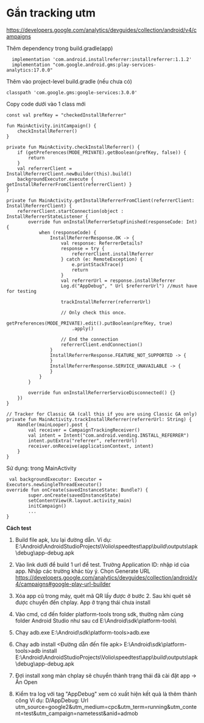 # Gắn tracking utm
https://developers.google.com/analytics/devguides/collection/android/v4/campaigns

Thêm dependency trong build.gradle(app)
```
  implementation 'com.android.installreferrer:installreferrer:1.1.2'
  implementation "com.google.android.gms:play-services-analytics:17.0.0"
```

Thêm vào project-level build.gradle (nếu chưa có)
``` 
classpath 'com.google.gms:google-services:3.0.0'
```

Copy code dưới vào 1 class mới
```
const val prefKey = "checkedInstallReferrer"

fun MainActivity.initCampaign() {
    checkInstallReferrer()
}

private fun MainActivity.checkInstallReferrer() {
    if (getPreferences(MODE_PRIVATE).getBoolean(prefKey, false)) {
        return
    }
    val referrerClient = InstallReferrerClient.newBuilder(this).build()
    backgroundExecutor.execute { getInstallReferrerFromClient(referrerClient) }
}

private fun MainActivity.getInstallReferrerFromClient(referrerClient: InstallReferrerClient) {
    referrerClient.startConnection(object : InstallReferrerStateListener {
        override fun onInstallReferrerSetupFinished(responseCode: Int) {
            when (responseCode) {
                InstallReferrerResponse.OK -> {
                    val response: ReferrerDetails?
                    response = try {
                        referrerClient.installReferrer
                    } catch (e: RemoteException) {
                        e.printStackTrace()
                        return
                    }
                    val referrerUrl = response.installReferrer
                    Log.d("AppDebug", " Url $referrerUrl") //must have for testing

                    trackInstallReferrer(referrerUrl)

                    // Only check this once.
                    getPreferences(MODE_PRIVATE).edit().putBoolean(prefKey, true)
                        .apply()

                    // End the connection
                    referrerClient.endConnection()
                }
                InstallReferrerResponse.FEATURE_NOT_SUPPORTED -> {
                }
                InstallReferrerResponse.SERVICE_UNAVAILABLE -> {
                }
            }
        }

        override fun onInstallReferrerServiceDisconnected() {}
    })
}

// Tracker for Classic GA (call this if you are using Classic GA only)
private fun MainActivity.trackInstallReferrer(referrerUrl: String) {
    Handler(mainLooper).post {
        val receiver = CampaignTrackingReceiver()
        val intent = Intent("com.android.vending.INSTALL_REFERRER")
        intent.putExtra("referrer", referrerUrl)
        receiver.onReceive(applicationContext, intent)
    }
}
```

Sử dụng: trong MainActivity
```
 val backgroundExecutor: Executor = Executors.newSingleThreadExecutor()
override fun onCreate(savedInstanceState: Bundle?) {
        super.onCreate(savedInstanceState)
        setContentView(R.layout.activity_main)
        initCampaign()
        ...
}
```

**Cách test**
1. Build file apk, lưu lại đường dẫn. 
Ví dụ: E:\Android\AndroidStudioProjects\Volio\speedtest\app\build\outputs\apk\debug\app-debug.apk

2. Vào link dưới để build 1 url để test. Trường Application ID: nhập id của app. Nhập các trường khác tùy ý. Chọn Generate URL
https://developers.google.com/analytics/devguides/collection/android/v4/campaigns#google-play-url-builder

3. Xóa app cũ trong máy, quét mã QR lấy được ở bước 2. Sau khi quét sẽ được chuyển đến chplay. App ở trạng thái chưa install

4. Vào cmd, cd đến folder platform-tools trong sdk, thường nằm cùng folder Android Studio như sau
cd E:\Android\sdk\platform-tools\

5. Chạy adb.exe
E:\Android\sdk\platform-tools>adb.exe

6. Chạy adb install <Đường dẫn đến file apk>
E:\Android\sdk\platform-tools>adb install E:\Android\AndroidStudioProjects\Volio\speedtest\app\build\outputs\apk\debug\app-debug.apk

7. Đợi install xong màn chplay sẽ chuyển thành trạng thái đã cài đặt app -> Ấn Open

8. Kiểm tra log với tag "AppDebug" xem có xuất hiện kết quả là thêm thành công
Ví dụ: D/AppDebug:  Url utm_source=google2&utm_medium=cpc&utm_term=running&utm_content=test&utm_campaign=nametesst&anid=admob


